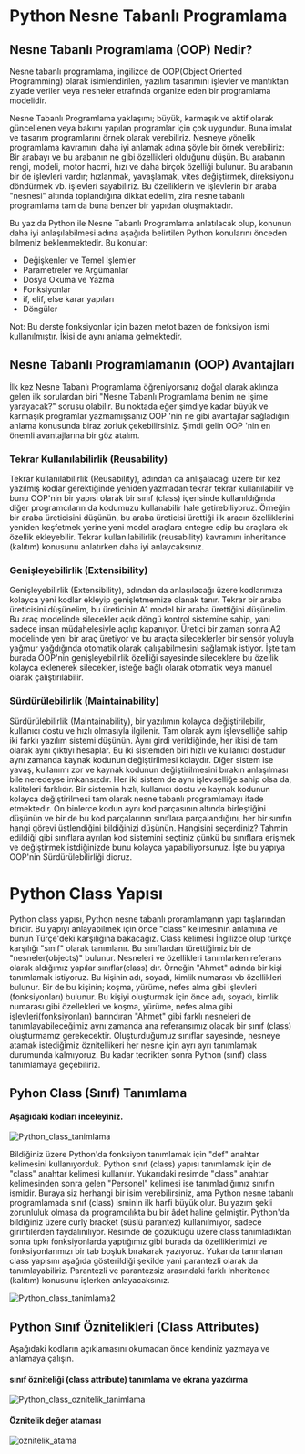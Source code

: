 # Python Nesne Tabanlı Programlama

## Nesne Tabanlı Programlama (OOP) Nedir?

Nesne tabanlı programlama, ingilizce de OOP(Object Oriented Programming) olarak isimlendirilen, yazılım tasarımını işlevler ve mantıktan ziyade veriler veya nesneler etrafında organize eden bir programlama modelidir.

Nesne Tabanlı Programlama yaklaşımı; büyük, karmaşık ve aktif olarak güncellenen veya bakımı yapılan programlar için çok uygundur.  Buna imalat ve tasarım programlarını örnek olarak verebiliriz.  Nesneye yönelik programlama kavramını daha iyi anlamak adına şöyle bir örnek verebiliriz:  Bir arabayı  ve bu arabanın ne gibi özellikleri olduğunu düşün.  Bu arabanın rengi, modeli,  motor hacmi, hızı ve daha birçok özelliği bulunur. Bu arabanın bir de işlevleri vardır; hızlanmak, yavaşlamak, vites değiştirmek, direksiyonu döndürmek vb.  işlevleri sayabiliriz.  Bu özelliklerin ve işlevlerin bir araba "nesnesi" altında toplandığına dikkat edelim, zira nesne tabanlı programlama tam da buna benzer bir yapıdan oluşmaktadır.

Bu yazıda Python ile Nesne Tabanlı Programlama anlatılacak olup, konunun daha iyi anlaşılabilmesi adına aşağıda belirtilen Python konularını önceden bilmeniz beklenmektedir. Bu konular:

* Değişkenler ve Temel İşlemler
* Parametreler ve Argümanlar 
* Dosya Okuma ve Yazma
* Fonksiyonlar 
* if, elif, else karar yapıları
* Döngüler

Not:  Bu derste fonksiyonlar için bazen metot bazen de fonksiyon ismi kullanılmıştır. İkisi de aynı anlama gelmektedir.

## Nesne Tabanlı Programlamanın (OOP) Avantajları
İlk kez Nesne Tabanlı Programlama öğreniyorsanız doğal olarak aklınıza gelen ilk sorulardan biri "Nesne Tabanlı Programlama benim ne işime yarayacak?"  sorusu olabilir. Bu noktada eğer şimdiye kadar büyük ve karmaşık programlar yazmamışsanız OOP 'nin ne gibi avantajlar sağladığını anlama konusunda biraz zorluk çekebilirsiniz. Şimdi gelin OOP 'nin en önemli avantajlarına bir göz atalım.

### Tekrar Kullanılabilirlik (Reusability)
Tekrar kullanılabilirlik (Reusability),  adından da anlışalacağı üzere bir kez yazılmış kodlar gerektiğinde yeniden yazmadan tekrar tekrar kullanılabilir ve bunu OOP'nin bir yapısı olarak bir sınıf (class) içerisinde kullanıldığında diğer programcıların da kodumuzu kullanabilir hale getirebiliyoruz.  Örneğin bir araba üreticisini düşünün, bu araba üreticisi ürettiği ilk aracın özelliklerini yeniden keşfetmek yerine yeni model araçlara entegre edip bu araçlara ek özellik ekleyebilir.  Tekrar kullanılabilirlik (reusability) kavramını inheritance (kalıtım)  konusunu anlatırken daha iyi anlaycaksınız.

### Genişleyebilirlik (Extensibility)
Genişleyebilirlik (Extensibility),  adından da anlaşılacağı üzere kodlarımıza kolayca yeni kodlar ekleyip genişletmemize olanak tanır.  Tekrar bir araba üreticisini düşünelim, bu üreticinin A1 model bir araba ürettiğini düşünelim. Bu araç modelinde silecekler açık döngü kontrol sistemine sahip, yani sadece insan müdahelesiyle açılıp kapanıyor. Üretici bir zaman sonra A2 modelinde yeni bir araç üretiyor ve bu araçta sileceklerler bir sensör yoluyla yağmur yağdığında otomatik olarak çalışabilmesini sağlamak istiyor.  İşte tam burada OOP'nin genişleyebilirlik özelliği sayesinde sileceklere bu özellik kolayca eklenerek silecekler, isteğe bağlı olarak otomatik veya manuel olarak çalıştırılabilir. 

### Sürdürülebilirlik (Maintainability)
Sürdürülebilirlik (Maintainability), bir yazılımın kolayca değiştirilebilir, kullanıcı dostu ve hızlı olmasıyla ilgilenir. Tam olarak aynı işlevselliğe sahip iki farklı yazılım sistemi düşünün. Aynı girdi verildiğinde, her ikisi de tam olarak aynı çıktıyı hesaplar. Bu iki sistemden biri hızlı ve kullanıcı dostudur aynı zamanda kaynak kodunun değiştirilmesi kolaydır. Diğer sistem ise yavaş, kullanımı zor ve kaynak kodunun değiştirilmesini bırakın anlaşılması bile neredeyse imkansızdır. Her iki sistem de aynı işlevselliğe sahip olsa da, kaliteleri farklıdır.  Bir sistemin hızlı, kullanıcı dostu ve kaynak kodunun kolayca değiştirilmesi tam olarak nesne tabanlı programlamayı ifade etmektedir. On binlerce kodun aynı kod parçasının altında birleştiğini düşünün ve bir de bu kod parçalarının sınıflara parçalandığını, her bir sınıfın hangi görevi üstlendiğini bildiğinizi düşünün. Hangisini seçerdiniz? Tahmin edildiği gibi sınıflara ayrılan kod sistemini seçtiniz çünkü bu sınıflara erişmek ve değiştirmek istdiğinizde bunu kolayca yapabiliyorsunuz. İşte bu yapıya OOP'nin Sürdürülebilirliği dioruz.

# Python Class Yapısı
Python class yapısı, Python nesne tabanlı proramlamanın yapı taşlarından biridir. Bu yapıyı anlayabilmek için önce "class" kelimesinin anlamına ve bunun Türçe'deki karşılığına bakacağız. Class kelimesi İngilizce olup türkçe karşılığı "sınıf" olarak tanımlanır. Bu sınıflardan türettiğimiz bir de "nesneler(objects)" bulunur. Nesneleri ve özellikleri tanımlarken referans olarak aldığımız yapılar sınıflar(class) dır. Örneğin "Ahmet" adında bir kişi tanımlamak istiyoruz. Bu kişinin adı, soyadı, kimlik numarası vb özellikleri bulunur. Bir de bu kişinin; koşma, yürüme, nefes alma gibi işlevleri (fonksiyonları) bulunur.  Bu kişiyi oluşturmak için önce adı, soyadı, kimlik numarası gibi özellekleri ve koşma, yürüme, nefes alma gibi işlevleri(fonksiyonları) barındıran  "Ahmet" gibi farklı nesneleri de tanımlayabileceğimiz aynı zamanda ana referansımız olacak bir sınıf (class) oluşturmamız gerekecektir. Oluşturduğumuz sınıflar sayesinde, nesneye atamak istediğimiz öznitellikeri her nesne için ayrı ayrı tanımlamak durumunda kalmıyoruz. Bu kadar teorikten sonra Python (sınıf) class tanımlamaya geçebiliriz.

## Pyhon Class (Sınıf) Tanımlama
#### Aşağıdaki kodları inceleyiniz.
![Python_class_tanimlama](https://user-images.githubusercontent.com/59376910/153707361-83d01730-e64f-4940-a3e0-80dd5be1dc65.png)

Bildiğiniz üzere Python'da fonksiyon tanımlamak için "def" anahtar kelimesini kullanıyorduk. Python sınıf (class) yapısı tanımlamak için de "class" anahtar kelimesi kullanılır. Yukarıdaki resimde "class" anahtar kelimesinden sonra gelen "Personel" kelimesi ise tanımladığımız sınıfın ismidir.  Buraya siz herhangi bir isim verebilirsiniz, ama Python nesne tabanlı programlamada sınıf (class) isminin ilk harfi  büyük  olur. Bu yazım şekli zorunluluk olmasa da programcılıkta bu bir âdet haline gelmiştir. Python'da bildiğiniz üzere curly bracket (süslü parantez) kullanılmıyor, sadece girintilerden faydalınılıyor. Resimde de gözüktüğü üzere class tanımladıktan sonra tıpkı fonksiyonlarda yaptığımız gibi burada da özelliklerimizi ve fonksiyonlarımızı bir tab boşluk bırakarak yazıyoruz. 
Yukarıda tanımlanan class yapısını aşağıda gösterildiği şekilde yani parantezli olarak da tanımlayabiliriz. Parantezli ve parantezsiz arasındaki farklı Inheritence (kalıtım) konusunu işlerken anlayacaksınız.

![Python_class_tanimlama2](https://user-images.githubusercontent.com/59376910/153707431-6192b535-8947-46e2-8d94-d000000211a8.png)

## Python Sınıf Öznitelikleri (Class Attributes) 
Aşağıdaki kodların açıklamasını okumadan önce kendiniz yazmaya ve anlamaya çalışın.

#### sınıf özniteliği (class attribute) tanımlama ve ekrana yazdırma 
![Python_class_oznitelik_tanimlama](https://user-images.githubusercontent.com/59376910/153707551-1d2cd703-c37d-4544-ad33-75712c61ce63.png)

#### Öznitelik değer ataması
![oznitelik_atama](https://user-images.githubusercontent.com/59376910/153707586-5551b5cd-efc9-41de-9ac4-72568b1bd4ab.png)


